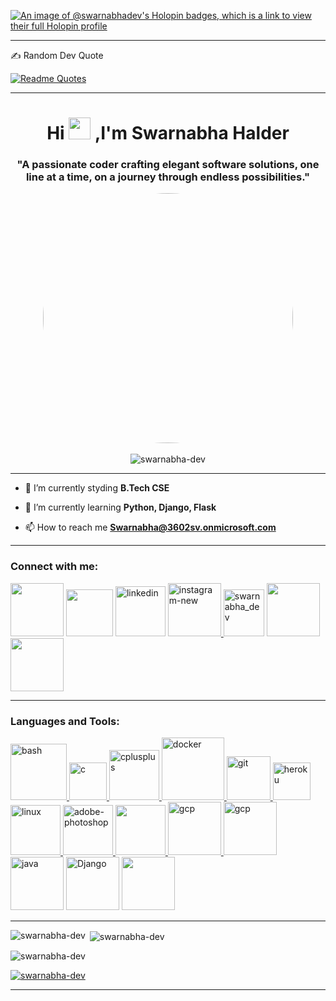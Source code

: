 [![An image of @swarnabhadev's Holopin badges, which is a link to view their full Holopin profile](https://holopin.me/swarnabhadev)](https://holopin.io/@swarnabhadev)

---

✍️ Random Dev Quote

[![Readme Quotes](https://quotes-github-readme.vercel.app/api?type=horizontal&theme=dark)](https://github.com/piyushsuthar/github-readme-quotes)

---

<h1 align="center">Hi <img src="https://user-images.githubusercontent.com/39955420/147578264-bae0526c-028a-49d2-8af8-d08bb4edbd2a.gif" height="35" width="35"> ,I'm Swarnabha Halder</h1>
<h3 align="center">"A passionate coder crafting elegant software solutions, one line at a time, on a journey through endless possibilities."</h3>
</div>
<div align="center">
  <img src="https://images.squarespace-cdn.com/content/v1/5769fc401b631bab1addb2ab/1541580611624-TE64QGKRJG8SWAIUS7NS/ke17ZwdGBToddI8pDm48kPoswlzjSVMM-SxOp7CV59BZw-zPPgdn4jUwVcJE1ZvWQUxwkmyExglNqGp0IvTJZamWLI2zvYWH8K3-s_4yszcp2ryTI0HqTOaaUohrI8PI6FXy8c9PWtBlqAVlUS5izpdcIXDZqDYvprRqZ29Pw0o/coding-freak.gif" width="400" style="border-radius:50%" />
</div>
<br>
<div align="center">
<img src="https://komarev.com/ghpvc/?username=swarnabha-dev&label=Profile%20views&color=blueviolet&style=plastic" alt="swarnabha-dev"/>
</div>

---

- 🔭 I’m currently styding **B.Tech CSE**

- 🌱 I’m currently learning **Python, Django, Flask**

- 📫 How to reach me **Swarnabha@3602sv.onmicrosoft.com**

---

<h3 align="left">Connect with me:</h3>
<p align="left">
<a href="https://twitter.com/swarnabha_h" target="blank"> <img width="85" height="85" src="https://user-images.githubusercontent.com/111165060/276103942-f9c19dfc-2d40-4ae3-b1b2-86925ed73c64.png"/></a>
<a href="https://discordapp.com/users/777243768884559902" target="blank"> <img width="75" height="75" src="https://user-images.githubusercontent.com/111165060/276134037-f011622f-758f-4cb7-adc4-11e1c3498744.png"/></a>
<a href="https://linkedin.com/in/swarnabha-halder-627692254" target="blank"><img width="80" height="80" src="https://user-images.githubusercontent.com/111165060/276513655-02fbdb45-5574-491c-92d7-1a848539318c.png" alt="linkedin"/></a>
<a href="https://instagram.com/swarnabha_halder" target="blank"> <img width="85" height="85" src="https://img.icons8.com/3d-fluency/990/instagram-new.png" alt="instagram-new"/> </a>
<a href="https://codeforces.com/profile/swarnabha_dev" target="blank"><img  src="https://user-images.githubusercontent.com/111165060/276094718-1bf64938-51b7-4b8e-8658-22ebed0a59c1.png" alt="swarnabha_dev" height="75" width="65" /></a> <a herf="https://www.facebook.com/profile.php?id=100087553680083" target="blank"> <img src="https://github.com/swarnabha-dev/swarnabha-dev/assets/111165060/d477c451-767d-4092-b1c4-065ada5660d3" width="85" height="85"/>  </a> <a href="https://www.facebook.com/profile.php?id=100087553680083" target="blank"> <img width="85" height="85" src="https://github.com/swarnabha-dev/swarnabha-dev/assets/111165060/d477c451-767d-4092-b1c4-065ada5660d3"/></a>
</p>

---

<h3 align="left">Languages and Tools:</h3>
<p align="left"> <a href="https://www.gnu.org/software/bash/" target="_blank" rel="noreferrer"> <img width="90" height="90" src="https://user-images.githubusercontent.com/111165060/276516194-cebe0676-dc12-4879-b878-f519c2f06506.png" alt="bash"/> </a> <a href="https://www.cprogramming.com/" target="_blank" rel="noreferrer"> <img src="https://cdn.jsdelivr.net/gh/devicons/devicon/icons/c/c-original.svg" alt="c" width="60" height="60"/> </a> <a href="https://www.w3schools.com/cpp/" target="_blank" rel="noreferrer"> <img src="https://user-images.githubusercontent.com/111165060/276103986-c2cf6064-3e14-45f0-a81e-cf5641de84b0.png" alt="cplusplus" width="80" height="80"/> </a> <a href="https://www.docker.com/" target="_blank" rel="noreferrer"> <img src="https://user-images.githubusercontent.com/111165060/276099780-9e79cdea-e96c-4ca8-888e-8378a3d888a7.png" alt="docker" width="100" height="100"/> </a> <a href="https://git-scm.com/" target="_blank" rel="noreferrer"> <img src="https://user-images.githubusercontent.com/111165060/276103971-89a03f7c-47fb-4d91-bff1-4c820ffa6732.png" alt="git" width="70" height="70"/> </a> <a href="https://heroku.com" target="_blank" rel="noreferrer"> <img src="https://www.vectorlogo.zone/logos/heroku/heroku-icon.svg" alt="heroku" width="60" height="60"/> </a> <a href="https://www.linux.org/" target="_blank" rel="noreferrer"> <img src="https://user-images.githubusercontent.com/111165060/276103963-92ede731-094a-4c9c-b807-2e2001fb7c79.png" alt="linux" width="80" height="80"/> </a> <a href="https://www.photoshop.com/en" target="_blank" rel="noreferrer"><img width="80" height="80" src="https://user-images.githubusercontent.com/111165060/276103999-dc36f10c-3adc-4da3-801a-2cffd9eadbb3.png" alt="adobe-photoshop"/> </a> <a href="https://www.python.org" target="_blank" rel="noreferrer"> <img src="https://github.com/swarnabha-dev/swarnabha-dev/assets/111165060/f96348bf-2ab3-433f-ae09-a2326c71b4da" width="80" height="80"/>  <a> <a href="https://cloud.google.com" target="_blank" rel="noreferrer"> <img src="https://user-images.githubusercontent.com/111165060/276205660-82dd40cf-9638-4b0c-8305-9aa4020cb08e.jpg" alt="gcp" width="85" height="85"/> </a> <a href="https://www.canva.com/en_in/" target="_blank" rel="noreferrer"> <img src="https://user-images.githubusercontent.com/111165060/276859141-78e2bcd6-5817-4c02-86c3-bcd9be931cb1.png" alt="gcp" width="85" height="85"/> </a> <a herf="https://www.java.com/en/" target="_blank" rel="noreferrer"> <img src="https://github-production-user-asset-6210df.s3.amazonaws.com/111165060/313747815-9741a2a7-f442-463c-9057-b9ab4ed12b02.png?X-Amz-Algorithm=AWS4-HMAC-SHA256&X-Amz-Credential=AKIAVCODYLSA53PQK4ZA%2F20240318%2Fus-east-1%2Fs3%2Faws4_request&X-Amz-Date=20240318T155328Z&X-Amz-Expires=300&X-Amz-Signature=0b515fd48be020d93ee4a6b0795d3af0b3422cf9b47964b583a7bfa3ceb63087&X-Amz-SignedHeaders=host&actor_id=0&key_id=0&repo_id=705151245" alt="java" width="85" height="85"/> </a> <a herf="https://www.djangoproject.com/" target="_blank" rel="noreferrer"> <img src="https://github-production-user-asset-6210df.s3.amazonaws.com/111165060/313732496-01f04aaa-19f4-4573-8309-b6c424126b1c.png?X-Amz-Algorithm=AWS4-HMAC-SHA256&X-Amz-Credential=AKIAVCODYLSA53PQK4ZA%2F20240318%2Fus-east-1%2Fs3%2Faws4_request&X-Amz-Date=20240318T151328Z&X-Amz-Expires=300&X-Amz-Signature=086dc302dad38c712c442f3335a2f7b71e993a620dc7b8a004bd5aa8a401a163&X-Amz-SignedHeaders=host&actor_id=0&key_id=0&repo_id=705151245" alt="Django" width="85" height="85"/> </a> <a herf="https://flask.palletsprojects.com/en/3.0.x/" target="_blank" rel="noreferrer"> <img src="https://github.com/swarnabha-dev/swarnabha-dev/assets/111165060/28625cac-9cb3-4679-8ff1-ce0de9c3d39a" width="85" height="85"/> </a> 
</p>

---

<p><img align="left" src="https://github-readme-stats.vercel.app/api/top-langs?username=swarnabha-dev&show_icons=true&locale=en&layout=compact&theme=radical" alt="swarnabha-dev" /></p>

<p>&nbsp;<img align="center" src="https://github-readme-stats.vercel.app/api?username=swarnabha-dev&show_icons=true&locale=en&theme=radical" alt="swarnabha-dev" /></p>

<p><img align="center" src="https://github-readme-streak-stats.herokuapp.com/?user=swarnabha-dev&theme=radical" alt="swarnabha-dev" /></p>

<p align="left"> <a href="https://github.com/ryo-ma/github-profile-trophy"><img src="https://github-profile-trophy.vercel.app/?username=swarnabha-dev&theme=radical&no-bg=true" alt="swarnabha-dev" /></a> </p>

---
